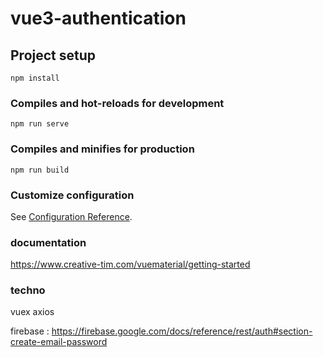 # vue3-authentication

## Project setup
```
npm install
```

### Compiles and hot-reloads for development
```
npm run serve
```

### Compiles and minifies for production
```
npm run build
```

### Customize configuration
See [Configuration Reference](https://cli.vuejs.org/config/).


### documentation


https://www.creative-tim.com/vuematerial/getting-started


### techno

vuex
axios


firebase :
https://firebase.google.com/docs/reference/rest/auth#section-create-email-password

